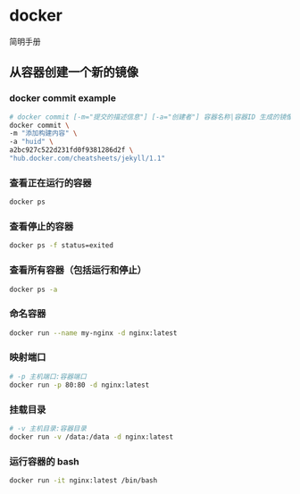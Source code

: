 docker
===
简明手册

## 从容器创建一个新的镜像
<!--rehype:body-class=cols-1-->
### docker commit example
```bash
# docker commit [-m="提交的描述信息"] [-a="创建者"] 容器名称|容器ID 生成的镜像名[:标签名]
docker commit \ 
-m "添加构建内容" \
-a "huid" \
a2bc927c522d231fd0f9381286d2f \
"hub.docker.com/cheatsheets/jekyll/1.1"
```


### 查看正在运行的容器
```bash
docker ps
```

### 查看停止的容器
```bash
docker ps -f status=exited
```

### 查看所有容器（包括运行和停止）
```bash
docker ps -a
```

### 命名容器
```bash
docker run --name my-nginx -d nginx:latest
```

### 映射端口
```bash
# -p 主机端口:容器端口
docker run -p 80:80 -d nginx:latest
```

### 挂载目录
```bash
# -v 主机目录:容器目录
docker run -v /data:/data -d nginx:latest
```

### 运行容器的 bash
```bash
docker run -it nginx:latest /bin/bash
```
